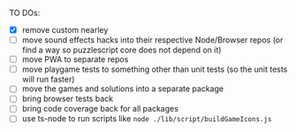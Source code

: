 TO DOs:

- [x] remove custom nearley
- [ ] move sound effects hacks into their respective Node/Browser repos (or find a way so puzzlescript core does not depend on it)
- [ ] move PWA to separate repos
- [ ] move playgame tests to something other than unit tests (so the unit tests will run faster)
- [ ] move the games and solutions into a separate package
- [ ] bring browser tests back
- [ ] bring code coverage back for all packages
- [ ] use ts-node to run scripts like `node ./lib/script/buildGameIcons.js`